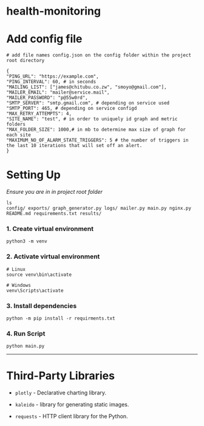 # health-monitoring

  

  

# Add config file

  

```
# add file names config.json on the config folder within the project root directory

{
"PING_URL": "https://example.com",
"PING_INTERVAL": 60, # in seconds
"MAILING_LIST": ["james@chitubu.co.zw", "smoyo@gmail.com"],
"MAILER_EMAIL": "mailer@service.mail",
"MAILER_PASSWORD": "p@55w0rd",
"SMTP_SERVER": "smtp.gmail.com", # depending on service used
"SMTP_PORT": 465, # depending on service configd
"MAX_RETRY_ATTEMPTS": 4,
"SITE_NAME": "test", # in order to uniquely id graph and metric folders
"MAX_FOLDER_SIZE": 1000,# in mb to determine max size of graph for each site
"MAXIMUM_NO_OF_ALARM_STATE_TRIGGERS": 5 # the number of triggers in the last 10 iterations that will set off an alert.
}
```

# Setting Up

  

*Ensure you are in in project root folder*

  
```
ls
config/ exports/ graph_generator.py logs/ mailer.py main.py nginx.py README.md requirements.txt results/
```
### 1. Create virtual environment

`python3 -m venv`

### 2. Activate virtual environment

```
# Linux
source venv\bin\activate

# Windows
venv\Scripts\activate
```

### 3. Install dependencies

`python -m pip install -r requirments.txt`
  
### 4. Run Script

`python main.py`

***

# Third-Party Libraries

* `plotly` - Declarative charting library.

* `kaleido` - library for generating static images.

* `requests` - HTTP client library for the Python.